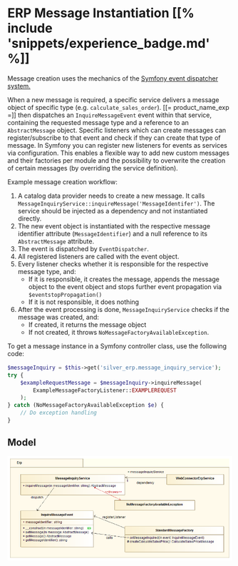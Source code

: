# ERP Message Instantiation [[% include 'snippets/experience_badge.md' %]]

Message creation uses the mechanics of the [Symfony event dispatcher system.](https://symfony.com/doc/3.4/components/event_dispatcher.html)

When a new message is required, a specific service delivers a message object of specific type (e.g. `calculate_sales_order`).
[[= product_name_exp =]] then dispatches an `InquireMessageEvent` event within that service,
containing the requested message type and a reference to an `AbstractMessage` object.
Specific listeners which can create messages can register/subscribe to that event and check if they can create that type of message.
In Symfony you can register new listeners for events as services via configuration.
This enables a flexible way to add new custom messages and their factories per module
and the possibility to overwrite the creation of certain messages (by overriding the service definition).

Example message creation workflow:

1. A catalog data provider needs to create a new message. It calls `MessageInquiryService::inquireMessage('MessageIdentifer')`. The service should be injected as a dependency and not instantiated directly.
1. The new event object is instantiated with the respective message identifier attribute (`MessageIdentifier`) and a null reference to its `AbstractMessage` attribute.
1. The event is dispatched by `EventDispatcher`.
1. All registered listeners are called with the event object.
1. Every listener checks whether it is responsible for the respective message type, and:
    - If it is responsible, it creates the message, appends the message object to the event object and stops further event propagation via `$eventstopPropagation()`
    - If it is not responsible, it does nothing
1. After the event processing is done, `MessageInquiryService` checks if the message was created, and:
    - If created, it returns the message object
    - If not created, it throws `NoMessageFactoryAvailableException`.

To get a message instance in a Symfony controller class, use the following code:

``` php
$messageInquiry = $this->get('silver_erp.message_inquiry_service');
try {
    $exampleRequestMessage = $messageInquiry->inquireMessage(
        ExampleMessageFactoryListener::EXAMPLEREQUEST
    );
} catch (NoMessageFactoryAvailableException $e) {
    // Do exception handling
}
```

## Model

![](../../../../img/message_instatiation_model.png)
